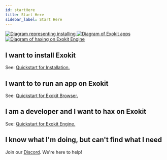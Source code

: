 ```yaml
---
id: startHere 
title: Start Here 
sidebar_label: Start Here 
---
```


 <a href="/docs/installation.html">
   <img src="https://cdn.rawgit.com/webmixedreality/webmr-docs/media-upload/website/static/media/exokitmediacopy/Install2.jpg" alt="Diagram representing installing"/>
 </a>
 <a href="/docs/browserReality.html">
   <img src="https://cdn.rawgit.com/webmixedreality/webmr-docs/media-upload/website/static/media/exokitmediacopy/usingexokitbrowser.jpg" alt="Diagram of Exokit apps"/>
 </a>
 <a href="/docs/workExokitEngine.html">
   <img src="https://cdn.rawgit.com/webmixedreality/webmr-docs/media-upload/website/static/media/exokitmediacopy/HaxingExokit.jpg" alt="Diagram of haxing on Exokit Engine"/>
 </a>

## I want to install Exokit

See: [Quickstart for Installation.](installation.md)

## I want to to run an app on Exokit

See: [Quickstart for Exokit Browser.](contentIdea2.md) 

## I am a developer and I want to hax on Exokit

See: [Quickstart for Exokit Engine.](startExokitEngine.md) 

## I know what I'm doing, but can't find what I need

Join our [Discord](https://discordapp.com/invite/Apk6cZN). We're here to help!



